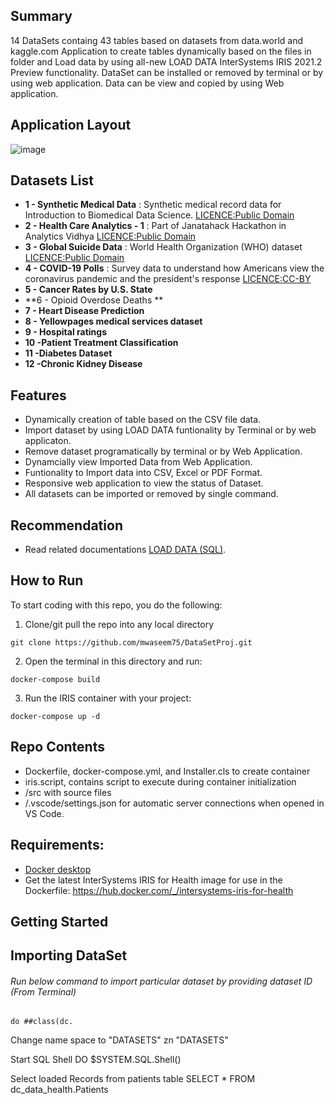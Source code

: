 ## Summary
14 DataSets containg 43 tables based on datasets from data.world and kaggle.com 
Application to create tables dynamically based on the files in folder and Load data by using all-new LOAD DATA InterSystems IRIS 2021.2 Preview functionality.
DataSet can be installed or removed by terminal or by using web application. Data can be view and copied by using Web application.

## Application Layout
![image](https://user-images.githubusercontent.com/18219467/148703381-c1ca7868-0f23-4b65-bc11-1c38808ac666.png)
## Datasets List
* **1 - Synthetic Medical Data** : Synthetic medical record data for Introduction to Biomedical Data Science. [LICENCE:Public Domain](https://data.world/siyeh/synthetic-medical-data)
* **2 - Health Care Analytics - 1** : Part of Janatahack Hackathon in Analytics Vidhya [LICENCE:Public Domain](https://www.kaggle.com/abisheksudarshan/health-care-analytics)
* **3 - Global Suicide Data** : World Health Organization (WHO) dataset [LICENCE:Public Domain](https://www.kaggle.com/sathutr/global-suicide-data?select=suicide_by_age.csv)
* **4 - COVID-19 Polls** : Survey data to understand how Americans view the coronavirus pandemic and the president's response [LICENCE:CC-BY](https://data.world/fivethirtyeight/covid-19-polls)
* **5 - Cancer Rates by U.S. State**
* **6 - Opioid Overdose Deaths **
* **7 - Heart Disease Prediction**
* **8 - Yellowpages medical services dataset**
* **9 - Hospital ratings**
* **10 -Patient Treatment Classification**
* **11 -Diabetes Dataset**
* **12 -Chronic Kidney Disease**

## Features
* Dynamically creation of table based on the CSV file data.
* Import dataset by using LOAD DATA funtionality by Terminal or by web applicaton.
* Remove dataset programatically by terminal or by Web Application.
* Dynamcially view Imported Data from Web Application.
* Funtionality to Import data into CSV, Excel or PDF Format. 
* Responsive web application to view the status of Dataset.
* All datasets can be imported or removed by single command.

## Recommendation 
 * Read related documentations [LOAD DATA (SQL)](https://irisdocs.intersystems.com/iris20212/csp/docbook/DocBook.UI.Page.cls?KEY=RSQL_loaddata).


## How to Run

To start coding with this repo, you do the following:

1. Clone/git pull the repo into any local directory

```shell
git clone https://github.com/mwaseem75/DataSetProj.git
```

2. Open the terminal in this directory and run:

```shell
docker-compose build
```

3. Run the IRIS container with your project:

```shell
docker-compose up -d
```

## Repo Contents   
* Dockerfile, docker-compose.yml, and Installer.cls to create container
* iris.script, contains script to execute during container initialization 
* /src with source files 
* /.vscode/settings.json for automatic server connections when opened in VS Code.

## Requirements:  
* [Docker desktop]( https://www.docker.com/products/docker-desktop)
* Get the latest InterSystems IRIS for Health image for use in the Dockerfile: https://hub.docker.com/_/intersystems-iris-for-health  

## Getting Started 
## Importing DataSet
###### Run below command to import particular dataset by providing dataset ID (From Terminal)
```
do ##class(dc.
```


Change name space to "DATASETS"
zn "DATASETS"

Start SQL Shell
DO $SYSTEM.SQL.Shell()

Select loaded Records from patients table
SELECT * FROM dc_data_health.Patients


